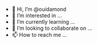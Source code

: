 - 👋 Hi, I’m @ouidamond
- 👀 I’m interested in ...
- 🌱 I’m currently learning ...
- 💞️ I’m looking to collaborate on ...
- 📫 How to reach me ...

<!---
ouidamond/ouidamond is a ✨ special ✨ repository because its `README.md` (this file) appears on your GitHub profile.
You can click the Preview link to take a look at your changes.
--->
